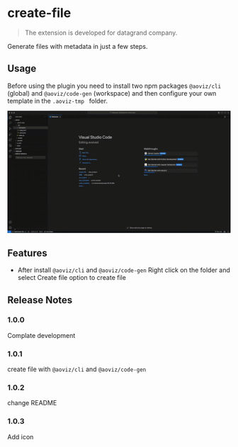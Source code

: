 # create-file

> The extension is developed for datagrand company.

Generate files with metadata in just a few steps.

## Usage

Before using the plugin you need to install two npm packages ```@aoviz/cli``` (global) and ```@aoviz/code-gen``` (workspace) and then configure your own template in the ```.aoviz-tmp ``` folder.

![Usage](/images/use.gif)

## Features

* After install  ```@aoviz/cli``` and ```@aoviz/code-gen``` 
Right click on the folder and select Create file option to create file

## Release Notes

### 1.0.0

Complate development

### 1.0.1

create file with ```@aoviz/cli``` and ```@aoviz/code-gen```

### 1.0.2

change README

### 1.0.3

Add icon